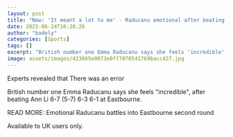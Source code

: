 ```yaml
---
layout: post
title: "New: 'It meant a lot to me' - Raducanu emotional after beating Li"
date: 2025-06-24T16:28:26
author: "badely"
categories: [Sports]
tags: []
excerpt: "British number one Emma Raducanu says she feels 'incredible', after beating Ann Li 6-7 (5-7) 6-3 6-1 at Eastbourne."
image: assets/images/423665e0073e0ff70705417696acc427.jpg
---
```


Experts revealed that There was an error

British number one Emma Raducanu says she feels "incredible", after beating Ann Li 6-7 (5-7) 6-3 6-1 at Eastbourne.

READ MORE: Emotional Raducanu battles into Eastbourne second round

Available to UK users only.

